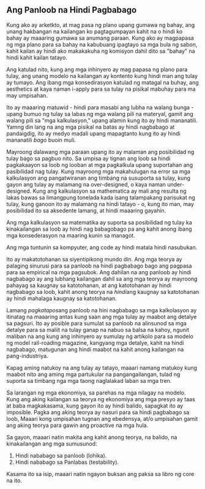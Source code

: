 ## Ang Panloob na Hindi Pagbabago

Kung ako ay arketkto, at mag pasa ng plano upang gumawa ng bahay, ang unang hakbangan na kailangan ko pagtagumpayan kahit na o hindi ko bahay ay maaaring gumawa sa anumang paraan. Kung ako ay magpapasa ng mga plano para sa bahay na kabubuang ipagtayo sa mga bula ng sabon, kahit kailan ay hindi ako makakakuha ng komisyon dahil dito sa "bahay" na hindi kahit kailan tatayo.

Ang katulad nito, kung ang mga inhinyero ay mag papasa ng plano para tulay, ang unang modelo na kailangan ay kontento kung hindi man ang tulay ay tumayo. Ang ibang mga konsedirasyon katulad ng matagal na buhay, ang aesthetics at kaya naman i-apply para sa tulay na pisikal mabuhay para ma may umpisahan.

Ito ay maaaring matuwid - hindi para masabi ang lubha na walang bunga - upang bumuo ng tulay sa labas ng mga walang pili na materyal, gamit ang walang pili sa "mga kalkulasyon," upang alamin kung ito ay hindi mananatili. Yamng din lang na ang mga pisikal na batas ay hindi nagbabago at pandaigdig, ito ay medyo madali upang mapagtanto kung ito ay hindi mananatili *bago* buoin muli.

Mayroong dalawang mga paraan upang ito ay malaman ang posibilidad ng tulay bago sa pagbuo nito. Sa umpisa ay tignan ang loob sa hindi pagkakaayon sa loob ng looban at mga pagkalkula upang suportahan ang pasibilidad nag tulay. Kung mayroong mga makahulugan na error sa mga kalkulasyon ang pangatwiranan ang timbang na susuporta sa tulay, kung gayon ang tulay ay malamang na over-designed, o kaya naman under-designed. Kung ang kalkulasyon sa mathematica ay mali ang resulta ng lakas bawas sa limangpung tonelada kada isang talampakang parisukat ng tulay, kung ganoon ito ay malamang na hindi tatayo - o, kung ito man, may posibilidad ito sa aksedente lamang, at hindi maaaring gayahin.

Ang mga kalkulasyon sa matematika ay suporta sa posibilidad ng tulay ka kinakailangan sa loob ay hindi nag babagobago pa ang kahit anong ibang mga konsederasyon na maaring kunin sa managot.

Ang mga tuntunin sa kompyuter, ang code ay hindi matala hindi nasubukan.

Ito ay makatotohanan sa siyentipikong mundo din. Ang mga teorya ay palaging sinurusi para sa panloob na hindi pagbabago bago ang pagpasa para sa empirical na mga pagsubok. Ang dahilan na ang panloob ay hindi nagbabago ay ang lubhang kailangan dahil sa ang mga teorya ay mayroong pahayag sa kaugnay sa katotohanan, at ang katotohanan ay hindi nagbabago sa loob, kahit anong teorya na *hindi*ang kaugnay sa katotohanan ay hindi mahalaga kaugnay sa katotohanan.

Lamang *pagkatapos*ang panloob na hini nagbabago sa mga kalkolasyon ay itinatag na maaaring antas kung saan ang mga tulay ay maabot ang detalye sa pagsuri. Ito ay posible para sumulat sa panloob na alinsunod sa mga detalye para sa maliit na tulay ganap na nabuo sa balsa na kahoy, ngunit maliban na ang kung ang inhinyero ay sumulay ng artikolo para sa modelo ng model rail-roading magazine, kangyang mga detalye, kahit na hindi nagbabago, matugunan ang hindi maabot na kahit anong kailangan na pang-industriya.

Kapag aming natukoy na ang tulay ay tatayo, maaari namang matukoy kung maabot nito ang aming mga partukular na pangangailangan, tulad ng suporta sa timbang nga mga taong naglalakad laban sa mga tren.

Sa larangan ng mga ekonomiya, sa parehas na mga nilagay na modelo. Kung ang aking kailangan sa teorya ng ekonomiya ang mga presyo ay taas at baba magkakasama, kung gayon ito ay hindi balido, sapagkat ito ay imposible. Pagka ang aking teorya ay nasuri para sa hindi pagbabago sa loob, Maaari kong umpisahan tugnan ang ebedensya, at/o umpisahan gamit ang aking teorya para gawin ang proactive na mga hula.

Sa gayon, maaari natin makita ang kahit anong teorya, na balido, na kinakailangan ang mga sumusunod:

1. Hindi nababago sa panloob (lohika).
2. Hindi nababago sa Panlabas (testability).

Kasama ito sa isip, maaari natin ngayon buksan ang paksa sa libro ng core na ito.